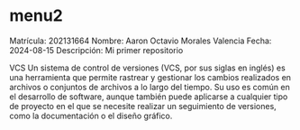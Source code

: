 # menu2
Matrícula:         202131664
Nombre:            Aaron Octavio Morales Valencia
Fecha:             2024-08-15
Descripción:       Mi primer repositorio

VCS
Un sistema de control de versiones (VCS, por sus siglas en inglés) es una herramienta que permite rastrear y gestionar los cambios realizados en archivos o conjuntos de archivos a lo largo del tiempo. Su uso es común en el desarrollo de software, aunque también puede aplicarse a cualquier tipo de proyecto en el que se necesite realizar un seguimiento de versiones, como la documentación o el diseño gráfico.